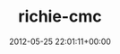 ---
title:		"richie-cmc"
type:		"photos"
mediatype:		"upload"
description:		"TBC"
date:		"2012-05-25 22:01:11+00:00"
album:		"music"
filename:		"richie-cmc.md"
series:		""
cl_public_id:		"music/richie-cmc"
cl_version:		1497004862
format:		"tiff"
bytes:		1287320
width:		954
height:		1440
colours:
- "#343434"
- "#7C7C7C"
- "#D4D4D4"
exposure_mode:		"Auto"
program:		"Aperture-priority AE"
aperture:		"2.8"
focal_length:		"130.0 mm"
iso:		"5000"
shutter_speed:		"1/160"
metering:		"Center-weighted average"
flash:		"Off, Did not fire"
white_balance:		"Manual"
colour_temp:		"No colour temperature"
has_crop:		"No"
orientation:		"Horizontal (normal)"
camera_model:		"NIKON D7000"
lens_info:		"70-200mm f/2.8"
artist:		"Matt Finucane"
x_resolution:		"300"
y_resolution:		"300"
---